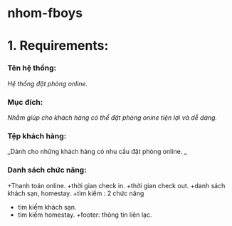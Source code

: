 # nhom-fboys

# 1. Requirements:
### Tên hệ thống:  
*Hệ thống đặt phòng online.*
### Mục đích:
_Nhằm giúp cho khách hàng có thể đặt phòng onine tiện lợi và dễ dàng._
### Tệp khách hàng: ### 
_Dành cho những khách hàng có nhu cầu đặt phòng online. _
### Danh sách chức năng:  
+Thanh toán online.
+thời gian check in.
+thời gian check out.
+danh sách khách sạn, homestay.
+tìm kiếm : 2 chức năng
  - tìm kiếm khách sạn.
  - tìm kiếm homestay.
+footer: thông tin liên lạc. 

